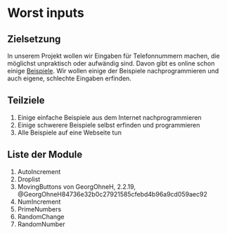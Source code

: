 # Worst inputs
## Zielsetzung
In unserem Projekt wollen wir Eingaben für Telefonnummern machen, die möglichst unpraktisch oder aufwändig sind. Davon gibt es online schon einige [Beispiele](https://qz.com/679782/programmers-imagine-the-most-ridiculous-ways-to-input-a-phone-number/). Wir wollen einige der Beispiele nachprogrammieren und auch eigene, schlechte Eingaben erfinden.

## Teilziele

1. Einige einfache Beispiele aus dem Internet nachprogrammieren
2. Einige schwerere Beispiele selbst erfinden und programmieren
3. Alle Beispiele auf eine Webseite tun 

## Liste der Module

1. AutoIncrement
2. Droplist
3. MovingButtons von GeorgOhneH, 2.2.19, @GeorgOhneH84736e32b0c27921585cfebd4b96a9cd059aec92
4. NumIncrement
5. PrimeNumbers
6. RandomChange
7. RandomNumber
